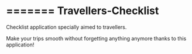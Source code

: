 =======
Travellers-Checklist
====================

Checklist application specially aimed to travellers. 

Make your trips smooth without forgetting anything anymore thanks to this application!